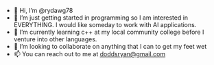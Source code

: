 - 👋 Hi, I’m @rydawg78
- 👀 I’m just getting started in programming so I am interested in EVERYTHING.  I would like someday to work with AI applications.
- 🌱 I’m currently learning c++ at my local community college before I venture into other languages.
- 💞️ I’m looking to collaborate on anything that I can to get my feet wet
- 📫 You can reach out to me at doddsryan@gmail.com

<!---
rydawg78/rydawg78 is a ✨ special ✨ repository because its `README.md` (this file) appears on your GitHub profile.
You can click the Preview link to take a look at your changes.
--->
